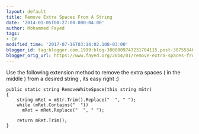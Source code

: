 ```yaml
---
layout: default
title: Remove Extra Spaces From A String
date: '2014-01-05T08:27:00.000-04:00'
author: Mohammed Fayed
tags:
- C#
modified_time: '2017-07-16T03:14:02.108-03:00'
blogger_id: tag:blogger.com,1999:blog-3008009747231704115.post-3875534642015763783
blogger_orig_url: https://www.fayed.org/2014/01/remove-extra-spaces-from-string.html
---
```



Use the following extension method to remove the extra spaces ( in the middle ) from a desired string , its easy right :)

```
public static string RemoveWhiteSpace(this string mStr)
{
    string mRet = mStr.Trim().Replace("  ", " ");
    while (mRet.Contains("  "))
      mRet = mRet.Replace("  ", " ");
 
    return mRet.Trim();
}

```

